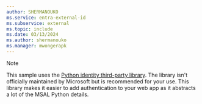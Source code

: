 ```yaml
---
author: SHERMANOUKO
ms.service: entra-external-id
ms.subservice: external
ms.topic: include
ms.date: 03/13/2024
ms.author: shermanouko
ms.manager: mwongerapk
---
```


> [!NOTE]
> This sample uses the [Python identity third-party library](https://identity-library.readthedocs.io/en/latest/). The library isn't officially maintained by Microsoft but is recommended for your use. This library makes it easier to add authentication to your web app as it abstracts a lot of the MSAL Python details.
